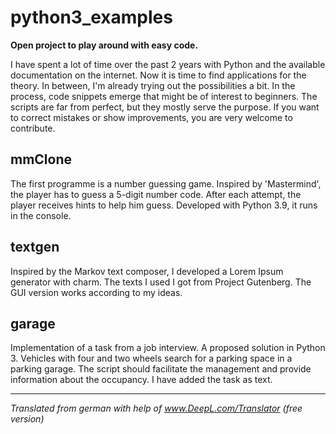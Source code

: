# python3_examples

**Open project to play around with easy code.**

I have spent a lot of time over the past 2 years with Python and the available documentation on the internet.
Now it is time to find applications for the theory.
In between, I'm already trying out the possibilities a bit. In the process, code snippets emerge that might be of interest to beginners.
The scripts are far from perfect, but they mostly serve the purpose. 
If you want to correct mistakes or show improvements, you are very welcome to contribute.

## mmClone
The first programme is a number guessing game. Inspired by 'Mastermind', the player has to guess a 5-digit number code. After each attempt, the player receives hints to help him guess. Developed with Python 3.9, it runs in the console. 

## textgen
Inspired by the Markov text composer, I developed a Lorem Ipsum generator with charm.
The texts I used I got from Project Gutenberg. The GUI version works according to my ideas. 

## garage
Implementation of a task from a job interview. A proposed solution in Python 3.
Vehicles with four and two wheels search for a parking space in a parking garage. The script should facilitate the management and provide information about the occupancy. I have added the task as text.


---


_Translated from german with help of www.DeepL.com/Translator (free version)_
